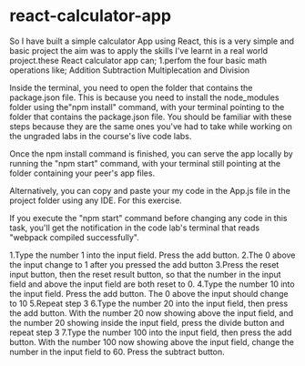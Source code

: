 # react-calculator-app
So I have built a simple calculator App using React, this is a very simple and basic project the aim was to apply the skills I've learnt in a real world project.these React calculator app can;
1.perfom the four basic math operations like;
Addition
Subtraction
Multiplecation and
Division


Inside the terminal, you need to open the folder that contains the package.json file. This is because you need to install the node_modules folder using the"npm install" command, with your terminal pointing to the folder that contains the package.json file. You should be familiar with these steps because they are the same ones you've had to take while working on the ungraded labs in the course's live code labs.

Once the npm install command is finished, you can serve the app locally by running the "npm start" command, with your terminal still pointing at the folder containing your peer's app files.

Alternatively, you can copy and paste your my code in the App.js file in the project folder using any IDE. For this exercise.

If you execute the "npm start" command before changing any code in this task, you'll get the notification in the code lab's terminal that reads "webpack compiled successfully".

1.Type the number 1 into the input field. Press the add button.
2.The 0 above the input change to 1 after you pressed the add button
3.Press the reset input button, then the reset result button, so that the number in the input field and above the input field are both reset to 0.
4.Type the number 10 into the input field. Press the add button. The 0 above the input should change to 10
5.Repeat step 3
6.Type the number 20 into the input field, then press the add button. With the number 20 now showing above the input field, and the number 20 showing inside the input field, press the divide button and repeat step 3
7.Type the number 100 into the input field, then press the add button. With the number 100 now showing above the input field, change the number in the input field to 60. Press the subtract button.
